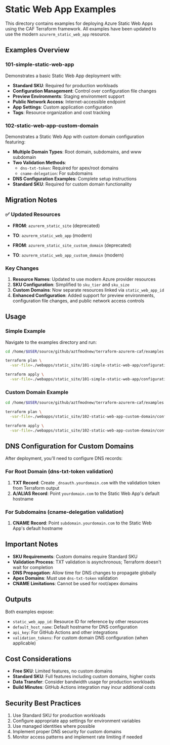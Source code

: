 # Static Web App Examples

This directory contains examples for deploying Azure Static Web Apps using the CAF Terraform framework. All examples have been updated to use the modern `azurerm_static_web_app` resource.

## Examples Overview

### 101-simple-static-web-app

Demonstrates a basic Static Web App deployment with:

- **Standard SKU**: Required for production workloads
- **Configuration Management**: Control over configuration file changes
- **Preview Environments**: Staging environment support
- **Public Network Access**: Internet-accessible endpoint
- **App Settings**: Custom application configuration
- **Tags**: Resource organization and cost tracking

### 102-static-web-app-custom-domain

Demonstrates a Static Web App with custom domain configuration featuring:

- **Multiple Domain Types**: Root domain, subdomains, and www subdomain
- **Two Validation Methods**:
  - `dns-txt-token`: Required for apex/root domains
  - `cname-delegation`: For subdomains
- **DNS Configuration Examples**: Complete setup instructions
- **Standard SKU**: Required for custom domain functionality

## Migration Notes

### ✅ Updated Resources

- **FROM**: `azurerm_static_site` (deprecated)
- **TO**: `azurerm_static_web_app` (modern)

- **FROM**: `azurerm_static_site_custom_domain` (deprecated)
- **TO**: `azurerm_static_web_app_custom_domain` (modern)

### Key Changes

1. **Resource Names**: Updated to use modern Azure provider resources
2. **SKU Configuration**: Simplified to `sku_tier` and `sku_size`
3. **Custom Domains**: Now separate resources linked via `static_web_app_id`
4. **Enhanced Configuration**: Added support for preview environments, configuration file changes, and public network access controls

## Usage

### Simple Example

Navigate to the examples directory and run:

```bash
cd /home/$USER/source/github/aztfmodnew/terraform-azurerm-caf/examples

terraform plan \
  -var-file=./webapps/static_site/101-simple-static-web-app/configuration.tfvars

terraform apply \
  -var-file=./webapps/static_site/101-simple-static-web-app/configuration.tfvars
```

### Custom Domain Example

```bash
cd /home/$USER/source/github/aztfmodnew/terraform-azurerm-caf/examples

terraform plan \
  -var-file=./webapps/static_site/102-static-web-app-custom-domain/configuration.tfvars

terraform apply \
  -var-file=./webapps/static_site/102-static-web-app-custom-domain/configuration.tfvars
```

## DNS Configuration for Custom Domains

After deployment, you'll need to configure DNS records:

### For Root Domain (dns-txt-token validation)

1. **TXT Record**: Create `_dnsauth.yourdomain.com` with the validation token from Terraform output
2. **A/ALIAS Record**: Point `yourdomain.com` to the Static Web App's default hostname

### For Subdomains (cname-delegation validation)

1. **CNAME Record**: Point `subdomain.yourdomain.com` to the Static Web App's default hostname

## Important Notes

- **SKU Requirements**: Custom domains require Standard SKU
- **Validation Process**: TXT validation is asynchronous; Terraform doesn't wait for completion
- **DNS Propagation**: Allow time for DNS changes to propagate globally
- **Apex Domains**: Must use `dns-txt-token` validation
- **CNAME Limitations**: Cannot be used for root/apex domains

## Outputs

Both examples expose:

- `static_web_app_id`: Resource ID for reference by other resources
- `default_host_name`: Default hostname for DNS configuration
- `api_key`: For GitHub Actions and other integrations
- `validation_tokens`: For custom domain DNS configuration (when applicable)

## Cost Considerations

- **Free SKU**: Limited features, no custom domains
- **Standard SKU**: Full features including custom domains, higher costs
- **Data Transfer**: Consider bandwidth usage for production workloads
- **Build Minutes**: GitHub Actions integration may incur additional costs

## Security Best Practices

1. Use Standard SKU for production workloads
2. Configure appropriate app settings for environment variables
3. Use managed identities where possible
4. Implement proper DNS security for custom domains
5. Monitor access patterns and implement rate limiting if needed
